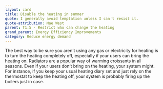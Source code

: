 ```yaml
---
layout: card
title: Disable the heating in summer
quote: I generally avoid temptation unless I can't resist it.
quote-attribution: Mae West 
parent: T1.5 - Restrict who can change the heating
grand_parent: Energy Efficiency Improvements 
category: Reduce energy demand
---
```


<p>The best way to be sure you aren’t using any gas or electricity for heating is to turn the heating completely off, especially if your users can bring the heating on. Radiators are a popular way of warming croissants in all seasons.   Even if your users don’t bring on the heating, your system might. For instance, if you keep your usual heating diary set and just rely on the thermostat to keep the heating off, your system is probably firing up the boilers just in case.</p> 

